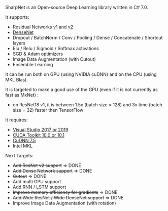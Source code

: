 SharpNet is an Open-source Deep Learning library written in C# 7.0.

It supports:
 - Residual Networks [v1](https://arxiv.org/pdf/1512.03385.pdf) and [v2](https://arxiv.org/pdf/1603.05027.pdf)
 - [DenseNet](https://arxiv.org/pdf/1608.06993.pdf)
 - Dropout / BatchNorm / Conv / Pooling / Dense / Concatenate / Shortcut layers
 - Elu / Relu / Sigmoid / Softmax activations
 - SGD & Adam optimizers
 - Image Data Augmentation (with Cutout)
 - Ensemble Learning
 
It can be run both on GPU (using NVIDIA cuDNN) and on the CPU (using MKL Blas).

It is targeted to make a good use of the GPU (even if it is not currently as fast as MxNet) :
 - on ResNet18 v1, it is between 1.5x (batch size = 128) and 3x time (batch size = 32) faster then TensorFlow

It requires:
- [Visual Studio 2017 or 2019](https://visualstudio.microsoft.com/downloads/)
- [CUDA Toolkit 10.0 or 10.1](https://developer.nvidia.com/cuda-downloads)
- [CuDNN 7.5](https://developer.nvidia.com/rdp/cudnn-download)
- [Intel MKL](https://software.intel.com/en-us/mkl)

Next Targets:
 - ~~Add ResNet v2 support~~ => DONE
 - ~~Add Dense Network support~~ => DONE
 - ~~Cutout~~ => DONE
 - Add multi GPU support
 - Add RNN / LSTM support
 - ~~Improve memory efficiency for gradients~~ => DONE
 - ~~Add Wide ResNet / Wide DenseNet support~~ => DONE
 - Improve Image Data Augmentation (with rotation)
